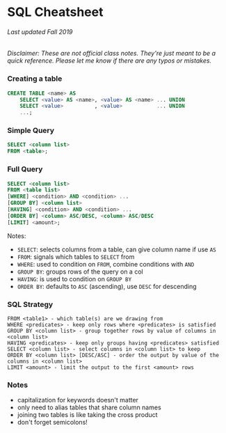 # SQL Cheatsheet
###### Last updated Fall 2019

_Disclaimer: These are not official class notes. They're just meant to be a quick reference. Please let me know if there are any typos or mistakes._

### Creating a table

```sql
CREATE TABLE <name> AS
    SELECT <value> AS <name>, <value> AS <name> ... UNION
    SELECT <value>          , <value>           ... UNION
    ...;
```

### Simple Query

```sql
SELECT <column list>
FROM <table>;
```

### Full Query
```sql
SELECT <column list>
FROM <table list>
[WHERE] <condition> AND <condition> ...
[GROUP BY] <column list>
[HAVING] <condition> AND <condition> ...
[ORDER BY] <column> ASC/DESC, <column> ASC/DESC
[LIMIT] <amount>;
```
Notes: 

- `SELECT`: selects columns from a table, can give column name if use `AS`
- `FROM`: signals which tables to `SELECT` from
- `WHERE`: used to condition on `FROM`, combine conditions with `AND`
- `GROUP BY`: groups rows of the query on a col
- `HAVING`: is used to condition on `GROUP BY`
- `ORDER BY`: defaults to `ASC` (ascending), use `DESC` for descending


### SQL Strategy

```
FROM <table1> - which table(s) are we drawing from
WHERE <predicates> - keep only rows where <predicates> is satisfied
GROUP BY <column list> - group together rows by value of columns in <column list>
HAVING <predicates> - keep only groups having <predicates> satisfied
SELECT <column list> - select columns in <column list> to keep
ORDER BY <column list> [DESC/ASC] - order the output by value of the columns in <column list>
LIMIT <amount> - limit the output to the first <amount> rows
```

### Notes

- capitalization for keywords doesn't matter
- only need to alias tables that share column names
- joining two tables is like taking the cross product
- don't forget semicolons!

